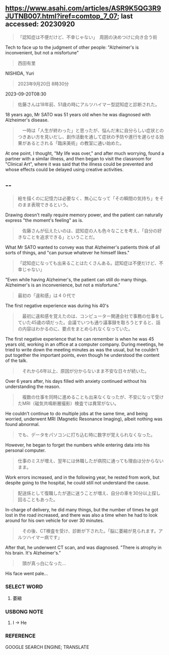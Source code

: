 ## https://www.asahi.com/articles/ASR9K5QG3R9JUTNB007.html?iref=comtop_7_07; last accessed: 20230920

> 「認知症は不便だけど、不幸じゃない」　周囲の決めつけに向き合う術

Tech to face up to the judgment of other people: "Alzheimer's is inconvenient, but not a misfortune"

> 西田有里

NISHIDA, Yuri

> 2023年9月20日 8時30分

2023-09-20T08:30

> 佐藤さんは18年前、51歳の時にアルツハイマー型認知症と診断された。

18 years ago, Mr SATO was 51 years old when he was diagnosed with Alzheimer's disease. 

>　一時は「人生が終わった」と思ったが、悩んだ末に自分らしい症状とのつきあい方を見いだし、創作活動を通して症状の予防や進行を遅らせる効果があるとされる「臨床美術」の教室に通い始めた。

At one point, I thought, "My life was over," and after much worrying, found a partner with a similar illness, and then began to visit the classroom for "Clinical Art", where it was said that the illness could be prevented and whose effects could be delayed using creative activities.

## --

> 絵を描くのに記憶力は必要なく、無心になって「その瞬間の気持ち」をそのまま表現できるという。

Drawing doesn't really require memory power, and the patient can naturally express "the moment's feeling" as is.

>　佐藤さんが伝えたいのは、認知症の人も色々なことを考え、「自分の好きなことを追求できる」ということだ。

What Mr SATO wanted to convey was that Alzheimer's patients think of all sorts of things, and "can pursue whatever he himself likes."

> 「認知症になっても出来ることはたくさんある。認知症は不便だけど、不幸じゃない」

"Even while having Alzheimer's, the patient can still do many things. Alzheimer's is an inconvenience, but not a misfortune."

> 最初の「違和感」は４０代で

The first negative experience was during his 40's

>　最初に違和感を覚えたのは、コンピューター関連会社で事務の仕事をしていた45歳の頃だった。会議でいつも通り議事録を取ろうとすると、話の内容はわかるのに、要点をまとめられなくなっていた。

The first negative experience that he can remember is when he was 45 years old, working in an office at a computer company. During meetings, he tried to write down the meeting minutes as was the usual, but he couldn't put together the important points, even though he understood the content of the talk.

>　それから6年以上、原因が分からないまま不安な日々が続いた。

Over 6 years after, his days filled with anxiety continued without his understanding the reason.

>　複数の仕事を同時に進めることも出来なくなったが、不安になって受けたMRI（磁気共鳴断層撮影）検査では異常がない。

He couldn't continue to do multiple jobs at the same time, and being worried, underwent MRI (Magnetic Resonance Imaging), albeit nothing was found abnormal.

> でも、データをパソコンに打ち込む時に数字が覚えられなくなった。

However, he began to forget the numbers while entering data into his personal computer.

> 仕事のミスが増え、翌年には休職したが病院に通っても理由は分からないまま。

Work errors increased, and in the following year, he rested from work, but despite going to the hospital, he could still not understand the cause. 

> 配送係として復職したが道に迷うことが増え、自分の車を30分以上探し回ることもあった。

In-charge of delivery, he did many things, but the number of times he got lost in the road increased, and there was also a time when he had to look around for his own vehicle for over 30 minutes.

>　その後、CT検査を受け、診断が下された。「脳に萎縮が見られます。アルツハイマー病です」

After that, he underwent CT scan, and was diagnosed. "There is atrophy in his brain. It's Alzheimer's."

>　頭が真っ白になった…

His face went pale...

### SELECT WORD

1) 萎縮

### USBONG NOTE

1) I -> He

### REFERENCE

GOOGLE SEARCH ENGINE; TRANSLATE
